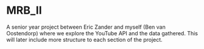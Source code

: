# MRB_II
A senior year project between Eric Zander and myself (Ben van Oostendorp) where we explore the YouTube API and the data gathered. This will later include more structure to each section of the project.
